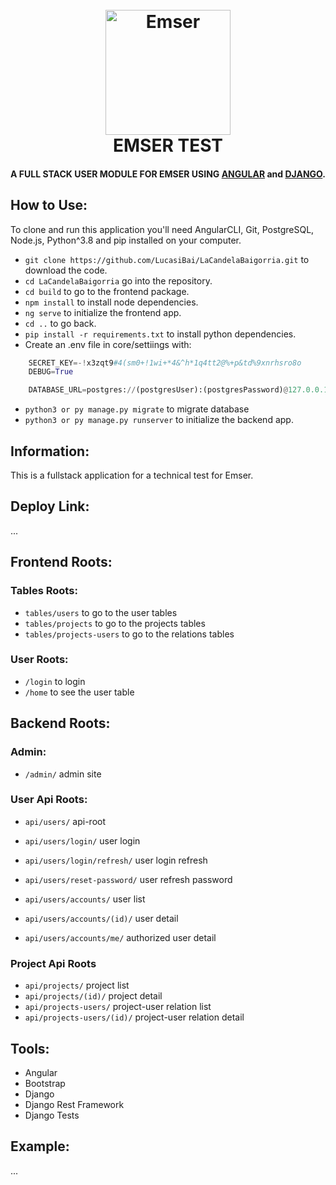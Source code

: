 <h1 align="center">
  <br>
  <a href="http://www.emser.net/">
  <img src="https://media.cylex.com.ar/companies/1111/5565/logo/logo.jpg" alt="Emser" width="200"></a>
  <br>
  EMSER TEST
  <br>
</h1>
<h4 align="center">A FULL STACK USER MODULE FOR EMSER USING <a href="https://angular.io/">ANGULAR</a> and <a href="https://www.djangoproject.com/">DJANGO</a>.</h4>

## How to Use:

To clone and run this application you'll need AngularCLI, Git, PostgreSQL, Node.js, Python^3.8 and pip installed on your computer.

- `git clone https://github.com/LucasiBai/LaCandelaBaigorria.git` to download the code.
- `cd LaCandelaBaigorria` go into the repository.
- `cd build` to go to the frontend package.
- `npm install` to install node dependencies.
- `ng serve` to initialize the frontend app.
- `cd ..` to go back.
- `pip install -r requirements.txt` to install python dependencies.
- Create an .env file in core/settiings with:

```python
    SECRET_KEY=-!x3zqt9#4(sm0+!1wi+*4&^h*1q4tt2@%+p&td%9xnrhsro8o
    DEBUG=True

    DATABASE_URL=postgres://(postgresUser):(postgresPassword)@127.0.0.1:5432/(dbName)
```

- `python3 or py manage.py migrate` to migrate database
- `python3 or py manage.py runserver` to initialize the backend app.

## Information:

This is a fullstack application for a technical test for Emser.

## Deploy Link:

...

## Frontend Roots:

### Tables Roots:

- `tables/users` to go to the user tables
- `tables/projects` to go to the projects tables
- `tables/projects-users` to go to the relations tables

### User Roots:

- `/login` to login
- `/home` to see the user table

## Backend Roots:

### Admin:

- `/admin/` admin site

### User Api Roots:

- `api/users/` api-root

- `api/users/login/` user login
- `api/users/login/refresh/` user login refresh
- `api/users/reset-password/` user refresh password
- `api/users/accounts/` user list
- `api/users/accounts/(id)/` user detail
- `api/users/accounts/me/` authorized user detail

### Project Api Roots

- `api/projects/` project list
- `api/projects/(id)/` project detail
- `api/projects-users/` project-user relation list
- `api/projects-users/(id)/` project-user relation detail

## Tools:

- Angular
- Bootstrap
- Django
- Django Rest Framework
- Django Tests

## Example:

...
